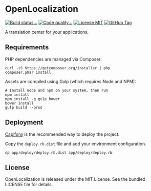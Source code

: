 # OpenLocalization

[![Build status...](https://img.shields.io/travis/openl10n/openl10n.svg?style=flat)](http://travis-ci.org/openl10n/openl10n)
[![Code quality...](https://img.shields.io/scrutinizer/g/openl10n/openl10n.svg?style=flat)](https://scrutinizer-ci.com/g/openl10n/openl10n/)
[![License MIT](https://img.shields.io/packagist/l/openl10n/openl10n.svg?style=flat)](https://github.com/openl10n/openl10n/blob/master/LICENSE)
[![GitHub Tag](http://img.shields.io/github/tag/openl10n/openl10n.svg?style=flat)](https://github.com/openl10n/openl10n/releases)

A translation center for your applications.

## Requirements

PHP dependencies are managed via Composer:

    curl -sS https://getcomposer.org/installer | php
    composer.phar install

Assets are compiled using Gulp (which requires Node and NPM):

    # Install node and npm on your system, then run
    npm install
    npm install -g gulp bower
    bower install
    gulp build --prod

## Deployment

[Capifony](http://capifony.org/) is the recommended way to deploy the project.

Copy the `deploy.rb.dist` file and add your environment configuration.

    cp app/deploy/deploy.rb.dist app/deploy/deploy.rb

## License

OpenLocalization is released under the MIT License. See the bundled LICENSE file
for details.
